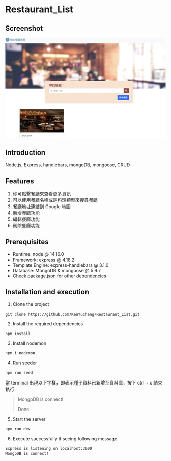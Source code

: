 # Restaurant_List


## Screenshot
![screenshot](https://github.com/KenYuChang/Restaurant_List/blob/main/public/image/%E6%88%AA%E5%9C%96%202023-03-29%20%E4%B8%8B%E5%8D%883.59.12.png)


## Introduction
Node.js, Express, handlebars, mongoDB, mongoose, CRUD

## Features

1. 你可點擊餐廳來查看更多資訊
2. 可以使用餐廳名稱或是料理類型來搜尋餐廳
3. 餐廳地址連結到 Google 地圖
4. 新增餐廳功能
5. 編輯餐廳功能
6. 刪除餐廳功能

## Prerequisites
 
- Runtime: node @ 14.16.0
- Framework: express @ 4.18.2
- Template Engine: express-handlebars @ 3.1.0
- Database: MongoDB & mongoose @ 5.9.7
- Check package.json for other dependencies
      

## Installation and execution

1. Clone the project

```
git clone https://github.com/KenYuChang/Restaurant_List.git
```

2. Install the required dependencies

```
npm install
```

3. Install nodemon

```
npm i nodemon
```

4. Run seeder

```
npm run seed
```

當 terminal 出現以下字樣，即表示種子資料已新增至資料庫，按下 ctrl + c 結束執行

> MongpDB is connect!
>
> Done

5. Start the server

```
npm run dev
```

6. Execute successfully if seeing following message

```
Express is listening on localhost:3000
MongpDB is connect!
```
